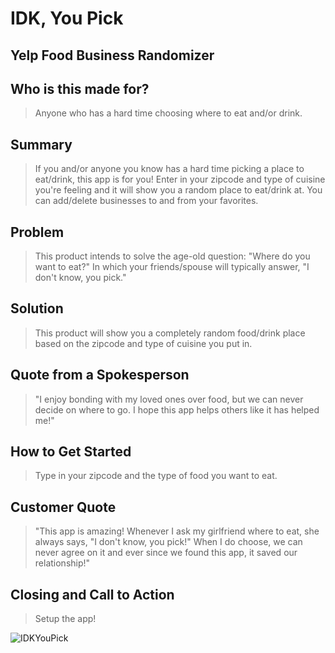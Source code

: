 # IDK, You Pick

## Yelp Food Business Randomizer ##

## Who is this made for? ##
  > Anyone who has a hard time choosing where to eat and/or drink.

## Summary ##
  > If you and/or anyone you know has a hard time picking a place to eat/drink, this app is for you! Enter in your zipcode and type of cuisine you're feeling and it will show you a random place to eat/drink at. You can add/delete businesses to and from your favorites.

## Problem ##
  > This product intends to solve the age-old question: "Where do you want to eat?" In which your friends/spouse will typically answer, "I don't know, you pick."

## Solution ##
  > This product will show you a completely random food/drink place based on the zipcode and type of cuisine you put in.

## Quote from a Spokesperson ##
  > "I enjoy bonding with my loved ones over food, but we can never decide on where to go. I hope this app helps others like it has helped me!"

## How to Get Started ##
  > Type in your zipcode and the type of food you want to eat.

## Customer Quote ##
  > "This app is amazing! Whenever I ask my girlfriend where to eat, she always says, "I don't know, you pick!" When I do choose, we can never agree on it and ever since we found this app, it saved our relationship!"

## Closing and Call to Action ##
  > Setup the app!

![IDKYouPick](https://user-images.githubusercontent.com/94875504/160452414-351fffbc-61c7-41bb-b158-0af8d70fb7a3.gif)



